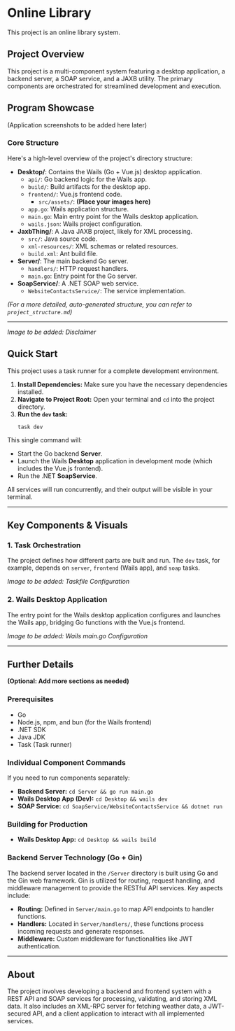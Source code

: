 # Online Library

This project is an online library system.

## Project Overview

This project is a multi-component system featuring a desktop application, a backend server, a SOAP service, and a JAXB utility. The primary components are orchestrated for streamlined development and execution.

## Program Showcase
(Application screenshots to be added here later)

<!-- Start Page Validation Example SOAP Service Code Weather Service Code JAXB Usage CRUD Operations -->

### Core Structure

Here's a high-level overview of the project's directory structure:

* **Desktop/**: Contains the Wails (Go + Vue.js) desktop application.
    * `api/`: Go backend logic for the Wails app.
    * `build/`: Build artifacts for the desktop app.
    * `frontend/`: Vue.js frontend code.
        * `src/assets/`: **(Place your images here)**
    * `app.go`: Wails application structure.
    * `main.go`: Main entry point for the Wails desktop application.
    * `wails.json`: Wails project configuration.
* **JaxbThing/**: A Java JAXB project, likely for XML processing.
    * `src/`: Java source code.
    * `xml-resources/`: XML schemas or related resources.
    * `build.xml`: Ant build file.
* **Server/**: The main backend Go server.
    * `handlers/`: HTTP request handlers.
    * `main.go`: Entry point for the Go server.
* **SoapService/**: A .NET SOAP web service.
    * `WebsiteContactsService/`: The service implementation.

*(For a more detailed, auto-generated structure, you can refer to `project_structure.md`)*

---

*Image to be added: Disclaimer*

## Quick Start

This project uses a task runner for a complete development environment.

1.  **Install Dependencies:** Make sure you have the necessary dependencies installed.
2.  **Navigate to Project Root:** Open your terminal and `cd` into the project directory.
3.  **Run the `dev` task:**
    ```
    task dev
    ```

This single command will:

* Start the Go backend **Server**.
* Launch the Wails **Desktop** application in development mode (which includes the Vue.js frontend).
* Run the .NET **SoapService**.

All services will run concurrently, and their output will be visible in your terminal.

---

## Key Components & Visuals

### 1. Task Orchestration

The project defines how different parts are built and run. The `dev` task, for example, depends on `server`, `frontend` (Wails app), and `soap` tasks.

*Image to be added: Taskfile Configuration*

### 2. Wails Desktop Application

The entry point for the Wails desktop application configures and launches the Wails app, bridging Go functions with the Vue.js frontend.

*Image to be added: Wails main.go Configuration*

---

## Further Details

**(Optional: Add more sections as needed)**

### Prerequisites

* Go
* Node.js, npm, and bun (for the Wails frontend)
* .NET SDK
* Java JDK
* Task (Task runner)

### Individual Component Commands

If you need to run components separately:

* **Backend Server:** `cd Server && go run main.go`
* **Wails Desktop App (Dev):** `cd Desktop && wails dev`
* **SOAP Service:** `cd SoapService/WebsiteContactsService && dotnet run`

### Building for Production

* **Wails Desktop App:** `cd Desktop && wails build`

### Backend Server Technology (Go + Gin)

The backend server located in the `/Server` directory is built using Go and the Gin web framework. Gin is utilized for routing, request handling, and middleware management to provide the RESTful API services. Key aspects include:

* **Routing:** Defined in `Server/main.go` to map API endpoints to handler functions.
* **Handlers:** Located in `Server/handlers/`, these functions process incoming requests and generate responses.
* **Middleware:** Custom middleware for functionalities like JWT authentication.

---

## About

The project involves developing a backend and frontend system with a REST API and SOAP services for processing, validating, and storing XML data. It also includes an XML-RPC server for fetching weather data, a JWT-secured API, and a client application to interact with all implemented services.
